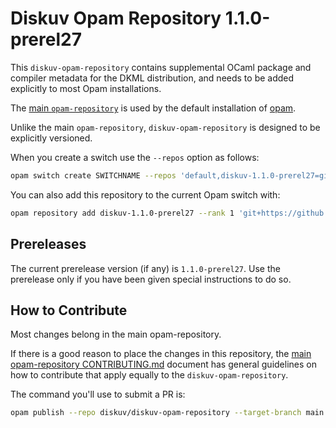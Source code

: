 # Diskuv Opam Repository 1.1.0-prerel27

This `diskuv-opam-repository` contains supplemental OCaml package and compiler
metadata for the DKML distribution, and needs to be added explicitly to most
Opam installations.

The [main `opam-repository`](https://github.com/ocaml/opam-repository)
is used by the default installation of [opam](https://opam.ocaml.org/).

Unlike the main `opam-repository`, `diskuv-opam-repository` is designed to
be explicitly versioned.

When you create a switch use the `--repos` option as follows:

```bash
opam switch create SWITCHNAME --repos 'default,diskuv-1.1.0-prerel27=git+https://github.com/diskuv/diskuv-opam-repository.git#1.1.0-prerel27' 4.12.1
```

You can also add this repository to the current Opam switch with:

```bash
opam repository add diskuv-1.1.0-prerel27 --rank 1 'git+https://github.com/diskuv/diskuv-opam-repository.git#1.1.0-prerel27'
```

## Prereleases

The current prerelease version (if any) is `1.1.0-prerel27`. Use the prerelease only if you have been given
special instructions to do so.

## How to Contribute

Most changes belong in the main opam-repository.

If there is a good reason to place the changes in this repository, the
[main opam-repository CONTRIBUTING.md](https://github.com/ocaml/opam-repository/blob/master/CONTRIBUTING.md)
document has general guidelines on how to contribute that apply equally to
the `diskuv-opam-repository`.

The command you'll use to submit a PR is:

```bash
opam publish --repo diskuv/diskuv-opam-repository --target-branch main
```
